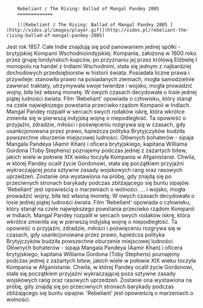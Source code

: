 
        Rebeliant / The Rising: Ballad of Mangal Pandey 2005 
        =============
        
        [![Rebeliant / The Rising: Ballad of Mangal Pandey 2005 ](http://vidos.pl/images/player.gif)](http://vidos.pl/rebeliant-the-rising-ballad-of-mangal-pandey-2005)
        
        
 Jest rok 1857. Całe Indie znajdują się pod panowaniem jednej spółki - brytyjskiej Kompanii Wschodnioindyjskiej. Kompania, założona w 1600 roku przez grupę londyńskich kupców, po przyznaniu jej przez królową Elżbietę I monopolu na handel z Indiami Wschodnimi, stała się jednym z najbardziej dochodowych przedsiębiorstw w historii świata. Posiadała liczne prawa i przywileje: stanowiła prawo na posiadanych ziemiach, mogła samodzielnie zawierać traktaty, utrzymywała swoje twierdze i wojsko, mogła prowadzić wojny, biła też własną monetę. W owych czasach decydowała o losie jednej piątej ludności świata. Film 'Rebeliant' opowiada o człowieku, który stanął na czele największego powstania przeciwko rządom Kompanii w Indiach. Mangal Pandey rozpalił w sercach swych rodaków iskrę, która wkrótce zmieniła się w pierwszą indyjską wojnę o niepodległość. Ta opowieść o przyjaźni, zdradzie, miłości i poświęceniu rozgrywa się w czasach, gdy usankcjonowana przez prawo, łupieżcza polityka Brytyjczyków budziła powszechne oburzenie miejscowej ludności. Głównych bohaterów - sipaja Mangala Pandeya (Aamir Khan) i oficera brytyjskiego, kapitana Williama Gordona (Toby Stephens) poznajemy podczas jednej z zażartych bitew, jakich wiele w połowie XIX wieku toczyła Kompania w Afganistanie. Chwila, w której Pandey ocalił życie Gordonowi, stała się początkiem przyjaźni wykraczającej poza sztywne zasady wojskowych rang oraz rasowych uprzedzeń. Zostanie ona wystawiona na próbę, gdy znajdą się po przeciwnych stronach barykady podczas zbliżającego się buntu sipajów. 'Rebeliant' jest opowieścią o marzeniach o wolności.   ... i wojsko, mogła prowadzić wojny, biła też własną monetę. W owych czasach decydowała o losie jednej piątej ludności świata. Film 'Rebeliant' opowiada o człowieku, który stanął na czele największego powstania przeciwko rządom Kompanii w Indiach. Mangal Pandey rozpalił w sercach swych rodaków iskrę, która wkrótce zmieniła się w pierwszą indyjską wojnę o niepodległość. Ta opowieść o przyjaźni, zdradzie, miłości i poświęceniu rozgrywa się w czasach, gdy usankcjonowana przez prawo, łupieżcza polityka Brytyjczyków budziła powszechne oburzenie miejscowej ludności. Głównych bohaterów - sipaja Mangala Pandeya (Aamir Khan) i oficera brytyjskiego, kapitana Williama Gordona (Toby Stephens) poznajemy podczas jednej z zażartych bitew, jakich wiele w połowie XIX wieku toczyła Kompania w Afganistanie. Chwila, w której Pandey ocalił życie Gordonowi, stała się początkiem przyjaźni wykraczającej poza sztywne zasady wojskowych rang oraz rasowych uprzedzeń. Zostanie ona wystawiona na próbę, gdy znajdą się po przeciwnych stronach barykady podczas zbliżającego się buntu sipajów. 'Rebeliant' jest opowieścią o marzeniach o wolności.
    